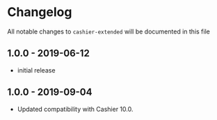 # Changelog

All notable changes to `cashier-extended` will be documented in this file

## 1.0.0 - 2019-06-12

- initial release

## 1.0.0 - 2019-09-04

- Updated compatibility with Cashier 10.0.
